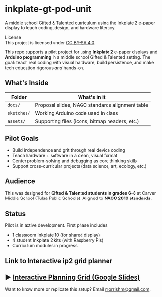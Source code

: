 # inkplate-gt-pod-unit
A middle school Gifted &amp; Talented curriculum using the Inkplate 2 e-paper display to teach coding, design, and hardware literacy.

License  
This project is licensed under [CC BY-SA 4.0](https://creativecommons.org/licenses/by-sa/4.0/).

This repo supports a pilot project for using **Inkplate 2** e-paper displays and **Arduino programming** in a middle school Gifted & Talented setting. The goal: teach real coding with visual hardware, build persistence, and make tech education rigorous *and* hands-on.

## What's Inside

| Folder        | What's in it                                      |
|---------------|---------------------------------------------------|
| `docs/`       | Proposal slides, NAGC standards alignment table   |
| `sketches/`   | Working Arduino code used in class                |
| `assets/`     | Supporting files (icons, bitmap headers, etc.)    |

## Pilot Goals

- Build independence and grit through real device coding  
- Teach hardware + software in a clean, visual format  
- Center problem-solving and debugging as core thinking skills  
- Support cross-curricular projects (data science, art, ecology, etc.)

## Audience

This was designed for **Gifted & Talented students in grades 6–8** at Carver Middle School (Tulsa Public Schools). Aligned to **NAGC 2019 standards**.

## Status

Pilot is in active development. First phase includes:
- 1 classroom Inkplate 10 (for shared display)
- 4 student Inkplate 2 kits (with Raspberry Pis)
- Curriculum modules in progress

## Link to Interactive ip2 grid planner
▶️ [Interactive Planning Grid (Google Slides)]([https://docs.google.com/...](https://docs.google.com/presentation/d/1HHy78cj3l7oSF573YOCQjSlgTI2SMPudU68wNbjPjww/edit?usp=sharing))
---

Want to know more or replicate this setup? Email morrishm@gmail.com.
